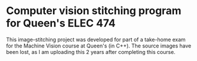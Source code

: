 # Computer vision stitching program for Queen's ELEC 474

This image-stitching project was developed for part of a take-home exam for the Machine Vision course at Queen's (in C++). The source images have been lost, as I am uploading this 2 years after completing this course.